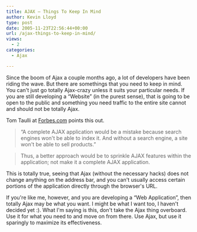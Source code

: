 ```yaml
---
title: AJAX – Things To Keep In Mind
author: Kevin Lloyd
type: post
date: 2005-11-23T22:56:44+00:00
url: /ajax-things-to-keep-in-mind/
views:
  - 2
categories:
  - Ajax

---
```

Since the boom of Ajax a couple months ago, a lot of developers have been riding the wave. But there are somethings that you need to keep in mind. You can't just go totally Ajax-crazy unless it suits your particular needs. If you are still developing a &#8220;Website&#8221; (in the purest sense), that is going to be open to the public and something you need traffic to the entire site cannot and should not be totally Ajax.

Tom Taulli at [Forbes.com][1] points this out.

> &#8220;A complete AJAX application would be a mistake because search engines won't be able to index it. And without a search engine, a site won't be able to sell products.&#8221;

> Thus, a better approach would be to sprinkle AJAX features within the application; not make it a complete AJAX application.

This is totally true, seeing that Ajax (without the necessary hacks) does not change anything on the address bar, and you can't usually access certain portions of the application directly through the browser's URL.

If you're like me, however, and you are developing a &#8220;Web Application&#8221;, then totally Ajax may be what you want. I might be what I want too, I haven't decided yet :). What I'm saying is this, don't take the Ajax thing overboard. Use it for what you need to and move on from there. Use Ajax, but use it sparingly to maximize its effectiveness.

 [1]: http://www.forbes.com/2005/11/22/microsoft-google-yahoo-cx_tt_1123straightup.html